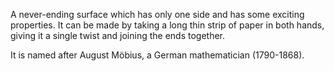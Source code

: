 A never-ending surface which has only one side and has some exciting
properties. It can be made by taking a long thin strip of paper in both
hands, giving it a single twist and joining the ends together.

It is named after August Möbius, a German mathematician (1790-1868).
